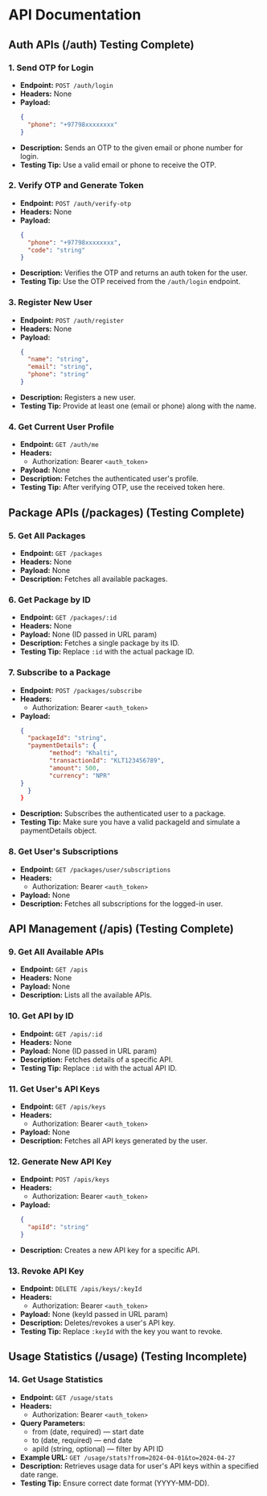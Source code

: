 # API Documentation

## Auth APIs (/auth) Testing Complete)

### 1. Send OTP for Login
- **Endpoint:** `POST /auth/login`
- **Headers:** None
- **Payload:**
  ```json
  {
    "phone": "+97798xxxxxxxx"
  }
  ```
- **Description:** Sends an OTP to the given email or phone number for login.
- **Testing Tip:** Use a valid email or phone to receive the OTP.

### 2. Verify OTP and Generate Token
- **Endpoint:** `POST /auth/verify-otp`
- **Headers:** None
- **Payload:**
  ```json
  {
    "phone": "+97798xxxxxxxx",
    "code": "string"
  }
  ```
- **Description:** Verifies the OTP and returns an auth token for the user.
- **Testing Tip:** Use the OTP received from the `/auth/login` endpoint.

### 3. Register New User
- **Endpoint:** `POST /auth/register`
- **Headers:** None
- **Payload:**
  ```json
  {
    "name": "string",
    "email": "string",
    "phone": "string"
  }
  ```
- **Description:** Registers a new user.
- **Testing Tip:** Provide at least one (email or phone) along with the name.

### 4. Get Current User Profile
- **Endpoint:** `GET /auth/me`
- **Headers:** 
  - Authorization: Bearer `<auth_token>`
- **Payload:** None
- **Description:** Fetches the authenticated user's profile.
- **Testing Tip:** After verifying OTP, use the received token here.

## Package APIs (/packages)  (Testing Complete)

### 5. Get All Packages
- **Endpoint:** `GET /packages`
- **Headers:** None
- **Payload:** None
- **Description:** Fetches all available packages.

### 6. Get Package by ID
- **Endpoint:** `GET /packages/:id`
- **Headers:** None
- **Payload:** None (ID passed in URL param)
- **Description:** Fetches a single package by its ID.
- **Testing Tip:** Replace `:id` with the actual package ID.

### 7. Subscribe to a Package
- **Endpoint:** `POST /packages/subscribe`
- **Headers:**
  - Authorization: Bearer `<auth_token>`
- **Payload:**
  ```json
  {
    "packageId": "string",
    "paymentDetails": {
          "method": "Khalti",
          "transactionId": "KLT123456789",
          "amount": 500,
          "currency": "NPR"
  }
    }
  }
  ```
- **Description:** Subscribes the authenticated user to a package.
- **Testing Tip:** Make sure you have a valid packageId and simulate a paymentDetails object.

### 8. Get User's Subscriptions
- **Endpoint:** `GET /packages/user/subscriptions`
- **Headers:**
  - Authorization: Bearer `<auth_token>`
- **Payload:** None
- **Description:** Fetches all subscriptions for the logged-in user.

## API Management (/apis) (Testing Complete)

### 9. Get All Available APIs
- **Endpoint:** `GET /apis`
- **Headers:** None
- **Payload:** None
- **Description:** Lists all the available APIs.

### 10. Get API by ID
- **Endpoint:** `GET /apis/:id`
- **Headers:** None
- **Payload:** None (ID passed in URL param)
- **Description:** Fetches details of a specific API.
- **Testing Tip:** Replace `:id` with the actual API ID.

### 11. Get User's API Keys
- **Endpoint:** `GET /apis/keys`
- **Headers:**
  - Authorization: Bearer `<auth_token>`
- **Payload:** None
- **Description:** Fetches all API keys generated by the user.

### 12. Generate New API Key
- **Endpoint:** `POST /apis/keys`
- **Headers:**
  - Authorization: Bearer `<auth_token>`
- **Payload:**
  ```json
  {
    "apiId": "string"
  }
  ```
- **Description:** Creates a new API key for a specific API.

### 13. Revoke API Key
- **Endpoint:** `DELETE /apis/keys/:keyId`
- **Headers:**
  - Authorization: Bearer `<auth_token>`
- **Payload:** None (keyId passed in URL param)
- **Description:** Deletes/revokes a user's API key.
- **Testing Tip:** Replace `:keyId` with the key you want to revoke.

## Usage Statistics (/usage) (Testing Incomplete)

### 14. Get Usage Statistics
- **Endpoint:** `GET /usage/stats`
- **Headers:**
  - Authorization: Bearer `<auth_token>`
- **Query Parameters:**
  - from (date, required) — start date
  - to (date, required) — end date
  - apiId (string, optional) — filter by API ID
- **Example URL:** `GET /usage/stats?from=2024-04-01&to=2024-04-27`
- **Description:** Retrieves usage data for user's API keys within a specified date range.
- **Testing Tip:** Ensure correct date format (YYYY-MM-DD).
